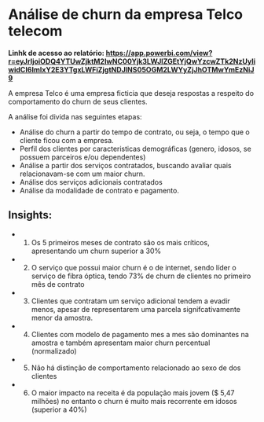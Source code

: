 # Análise de churn da empresa Telco telecom

**Linhk de acesso ao relatório: https://app.powerbi.com/view?r=eyJrIjoiODQ4YTUwZjktM2IwNC00Yjk3LWJlZGEtYjQwYzcwZTk2NzUyIiwidCI6ImIxY2E3YTgxLWFiZjgtNDJlNS05OGM2LWYyZjJhOTMwYmEzNiJ9**

A empresa Telco é uma empresa ficticia que deseja respostas a respeito do comportamento do churn de seus clientes.

A análise foi divida nas seguintes etapas:

* Análise do churn a partir do tempo de contrato, ou seja, o tempo que o cliente ficou com a empresa.
* Perfil dos clientes por caracteristicas demográficas (genero, idosos, se possuem parceiros e/ou dependentes)
* Análise a partir dos serviços contratados, buscando avaliar quais relacionavam-se com um maior churn.
* Análise dos serviços adicionais contratados
* Análise da modalidade de contrato e pagamento.

## Insights:
 *  1. Os 5 primeiros meses de contrato são os mais críticos, apresentando um churn superior a 30%
       
 *  2. O serviço que possui maior churn é o de internet, sendo líder o serviço de fibra óptica, tendo 73% de churn de clientes no primeiro mês de contrato
       
 *  3.  Clientes que contratam um serviço adicional tendem a evadir menos, apesar de representarem uma parcela signifcativamente menor da amostra.
     
 *  4.  Clientes com modelo de pagamento mes a mes são dominantes na amostra e também apresentam maior churn percentual (normalizado)
      
 *  5.  Não há distinção de comportamento relacionado ao sexo de dos clientes
       
 *  6.  O maior impacto na receita é da população mais jovem ($ 5,47 milhões) no entanto o churn é muito mais recorrente em idosos (superior a 40%)


